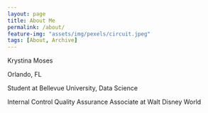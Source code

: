 ```yaml
---
layout: page
title: About Me
permalink: /about/
feature-img: "assets/img/pexels/circuit.jpeg"
tags: [About, Archive]
---
```


Krystina Moses

Orlando, FL

Student at Bellevue University, Data Science

Internal Control Quality Assurance Associate at Walt Disney World
